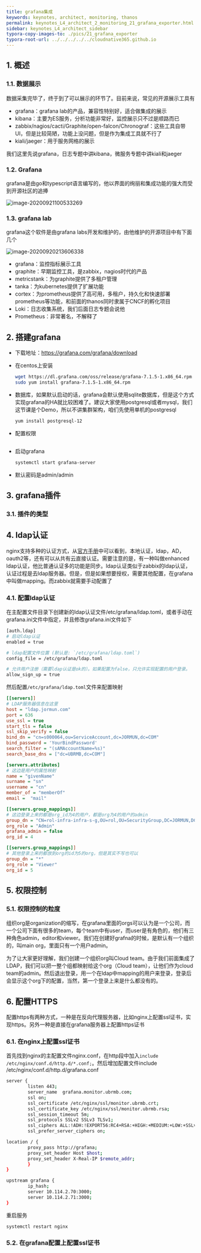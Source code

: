 ```yaml
---
title: grafana集成
keywords: keynotes, architect, monitoring, thanos
permalink: keynotes_L4_architect_2_monitoring_21_grafana_exporter.html
sidebar: keynotes_L4_architect_sidebar
typora-copy-images-to: ./pics/21_grafana_exporter
typora-root-url: ../../../../../cloudnative365.github.io
---
```


## 1. 概述

### 1.1. 数据展示

数据采集完毕了，终于到了可以展示的环节了。目前来说，常见的开源展示工具有

+ grafana：grafana lab的产品，兼容性特别好，适合做集成的展示
+ kibana：主要为ES服务，分析功能非常好，监控展示只不过是顺路而已
+ zabbix/nagios/cacti/Graphite/open-falcon/Chronograf：这些工具自带UI，但是比较简陋，功能上没问题，但是作为集成工具就不行了
+ kiali/jaeger：用于服务网格的展示

我们这里先说grafana，日志专题中讲kibana，微服务专题中讲kiali和jaeger

### 1.2. Grafana

grafana是由go和typescript语言编写的，他以界面的绚丽和集成功能的强大而受到开源社区的追捧

![image-20200921100533269](/pages/keynotes/L4_architect/2_monitoring/pics/21_grafana_exporter/image-20200921100533269.png)



### 1.3. grafana lab

grafana这个软件是由grafana labs开发和维护的，由他维护的开源项目中有下面几个

![image-20200920213606338](/pages/keynotes/L4_architect/2_monitoring/pics/21_grafana_exporter/image-20200920213606338.png)

+ grafana：监控指标展示工具
+ graphite：早期监控工具，是zabbix，nagios时代的产品
+ metricstank：为graphite提供了多租户管理
+ tanka：为kubernetes提供了扩展功能
+ cortex：为prometheus提供了高可用，多租户，持久化和快速部署prometheus等功能，和前面的thanos同时隶属于CNCF的孵化项目
+ Loki：日志收集系统，我们后面日志专题会说他
+ Prometheus：非常著名，不解释了



## 2. 搭建grafana

+ 下载地址：https://grafana.com/grafana/download

+ 在centos上安装

  ``` bash
  wget https://dl.grafana.com/oss/release/grafana-7.1.5-1.x86_64.rpm
  sudo yum install grafana-7.1.5-1.x86_64.rpm
  ```

+ 数据库，如果默认启动的话，grafana会默认使用sqlite数据库，但是这个方式实现grafana的HA就比较困难了。建议大家使用postgresql或者mysql，我们这节课是个Demo，所以不讲集群架构，咱们先使用单机的postgresql

  ``` bash
  yum install postgresql-12
  ```

+ 配置权限

  ``` bash
  
  ```

+ 启动grafana

  ``` bash
  systemctl start grafana-server
  ```

+ 默认密码是admin/admin

## 3. grafana插件

### 3.1. 插件的类型

## 4. ldap认证

nginx支持多种的认证方式，从[官方手册](https://grafana.com/docs/grafana/latest/auth/overview/)中可以看到，本地认证，ldap，AD，oauth2等，还有可以从共有云直接认证。需要注意的是，有一种叫做enhanced ldap认证，他比普通认证多的功能是同步。ldap认证类似于zabbix的ldap认证，认证过程是去ldap服务器。但是，但是如果想要授权，需要其他配置，在grafana中叫做mapping。而zabbix就需要手动配置了

### 4.1. 配置ldap认证

在主配置文件目录下创建新的ldap认证文件/etc/grafana/ldap.toml，或者手动在grafana.ini文件中指定，并且修改grafana.ini文件如下

``` bash
[auth.ldap]
# 启动ldap认证
enabled = true

# ldap配置文件位置 (默认是: `/etc/grafana/ldap.toml`)
config_file = /etc/grafana/ldap.toml

# 允许用户注册（需要ldap认证是ok的）。如果配置为false，只允许实现配置的用户登录。
allow_sign_up = true
```

然后配置`/etc/grafana/ldap.toml`文件来配置映射

``` ini
[[servers]]
# LDAP服务器信息在这里
host = "ldap.jormun.com"
port = 636
use_ssl = true
start_tls = false
ssl_skip_verify = false
bind_dn = "cn=s000064,ou=ServiceAccount,dc=JORMUN,dc=COM"
bind_password = 'YourBindPassword'
search_filter = "(sAMAccountName=%s)"
search_base_dns = ["dc=UBRMB,dc=COM"]

[servers.attributes]
# 这边是用户的属性映射
name = "givenName"
surname = "sn"
username = "cn"
member_of = "memberOf"
email =  "mail"

[[servers.group_mappings]]
# 这边登录上来的都是org_id为4的用户，都是org为4的用户的admin
group_dn = "CN=rol-infra-infra-s-g,OU=rol,OU=SecurityGroup,DC=JORMUN,DC=COM"
org_role = "Admin"
grafana_admin = false
org_id = 4

[[servers.group_mappings]]
# 其他登录上来的都放到org的id为5的org，但是其实不写也可以
group_dn = "*"
org_role = "Viewer"
org_id = 5
```



## 5. 权限控制

### 5.1. 权限控制的粒度

组织org是organization的缩写，在grafana里面的orgs可以认为是一个公司，而一个公司下面有很多的team，每个team中有user，而user是有角色的，他们有三种角色admin，editor和viewer。我们在创建好grafna的时候，是默认有一个组织的，叫main org，里面只有一个用户admin。

为了让大家更好理解，我们创建一个组织org叫Cloud team。由于我们前面集成了LDAP，我们可以把一整个组都映射给这个org（Cloud team），让他们作为cloud team的admin。然后退出登录，用一个在ldap中mapping的用户来登录，登录后会显示这个org下的配置，当然，第一个登录上来是什么都没有的。

## 6. 配置HTTPS

配置https有两种方式，一种是在反向代理服务器，比如nginx上配置ssl证书，实现https。另外一种是直接在grafana服务器上配置https证书

### 6.1. 在nginx上配置ssl证书

首先找到nginx的主配置文件nginx.conf，在http段中加入`include /etc/nginx/conf.d/http.d/*.conf;`。然后增加配置文件include /etc/nginx/conf.d/http.d/grafana.conf

``` bash
server {
        listen 443;
        server_name  grafana.monitor.ubrmb.com;
        ssl on;
        ssl_certificate /etc/nginx/ssl/monitor.ubrmb.crt;  
        ssl_certificate_key /etc/nginx/ssl/monitor.ubrmb.rsa;  
        ssl_session_timeout 5m;  
        ssl_protocols SSLv2 SSLv3 TLSv1;  
        ssl_ciphers ALL:!ADH:!EXPORT56:RC4+RSA:+HIGH:+MEDIUM:+LOW:+SSLv2:+EXP;  
        ssl_prefer_server_ciphers on; 

location / {
        proxy_pass http://grafana;
        proxy_set_header Host $host;
        proxy_set_header X-Real-IP $remote_addr;
        }
}

upstream grafana {
        ip_hash;
        server 10.114.2.70:3000;
        server 10.114.2.71:3000;
}
```

重启服务

``` bash
systemctl restart nginx
```

### 5.2. 在grafana配置上配置ssl证书